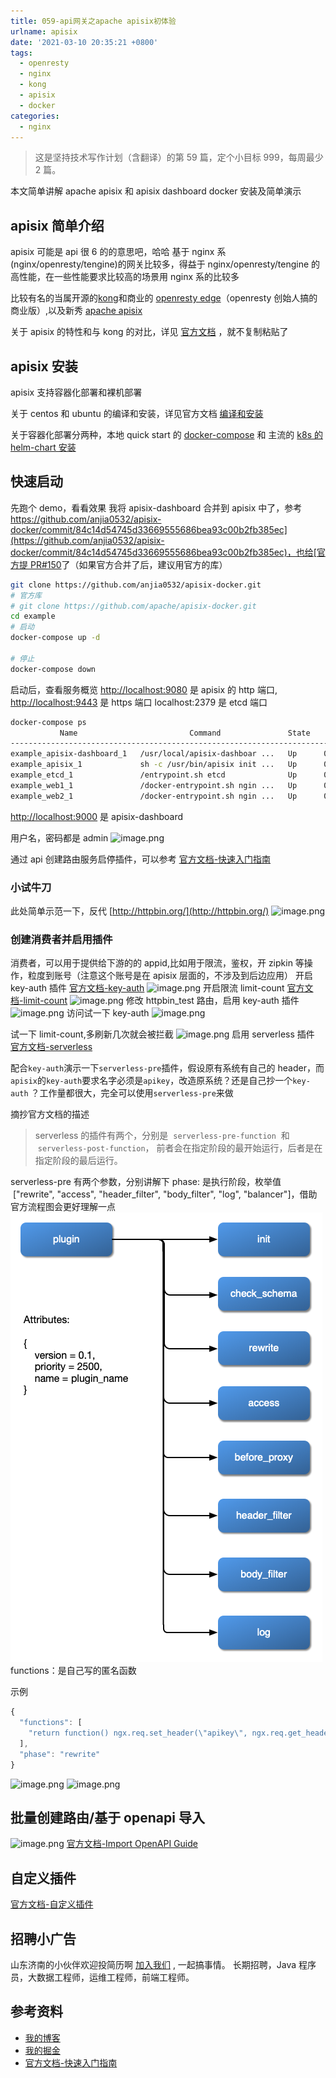 ```yaml
---
title: 059-api网关之apache apisix初体验
urlname: apisix
date: '2021-03-10 20:35:21 +0800'
tags:
  - openresty
  - nginx
  - kong
  - apisix
  - docker
categories:
  - nginx
---
```


> 这是坚持技术写作计划（含翻译）的第 59 篇，定个小目标 999，每周最少 2 篇。

本文简单讲解 apache apisix 和 apisix dashboard docker 安装及简单演示

<!-- more -->

## apisix 简单介绍

apisix 可能是 api 很 6 的的意思吧，哈哈
基于 nginx 系(nginx/openresty/tengine)的网关比较多，得益于 nginx/openresty/tengine 的高性能，在一些性能要求比较高的场景用 nginx 系的比较多

比较有名的当属开源的[kong](https://github.com/Kong/kong)和商业的 [openresty edge](https://openresty.com.cn/cn/)（openresty 创始人搞的商业版）,以及新秀 [apache apisix](https://github.com/apache/apisix)

关于 apisix 的特性和与 kong 的对比，详见 [官方文档](https://github.com/apache/apisix/blob/master/docs/zh/latest/README.md) ，就不复制粘贴了

## apisix 安装

apisix 支持容器化部署和裸机部署

关于 centos 和 ubuntu 的编译和安装，详见官方文档 [编译和安装](https://github.com/apache/apisix/blob/master/docs/zh/latest/README.md#%E7%BC%96%E8%AF%91%E5%92%8C%E5%AE%89%E8%A3%85)

关于容器化部署分两种，本地 quick start 的 [docker-compose](https://github.com/apache/apisix-docker/tree/master/example) 和 主流的 [k8s 的 helm-chart 安装 ](https://github.com/apache/apisix-helm-chart/issues?q=is%3Aissue+is%3Aopen+label%3A%22good+first+issue%22)

## 快速启动

先跑个 demo，看看效果
我将 apisix-dashboard 合并到 apisix 中了，参考 [https://github.com/anjia0532/apisix-docker/commit/84c14d54745d33669555686bea93c00b2fb385ec](https://github.com/anjia0532/apisix-docker/commit/84c14d54745d33669555686bea93c00b2fb385ec)，也给[官方提 PR#150](https://github.com/apache/apisix-docker/pull/150)了（如果官方合并了后，建议用官方的库）

```bash
git clone https://github.com/anjia0532/apisix-docker.git
# 官方库
# git clone https://github.com/apache/apisix-docker.git
cd example
# 启动
docker-compose up -d

# 停止
docker-compose down
```

启动后，查看服务概览
[http://localhost:9080](http://localhost:9080) 是 apisix 的 http 端口, [http://localhost:9443](http://localhost:9443) 是 https 端口
localhost:2379 是 etcd 端口

```bash
docker-compose ps
           Name                         Command               State                       Ports
--------------------------------------------------------------------------------------------------------------------
example_apisix-dashboard_1   /usr/local/apisix-dashboar ...   Up      0.0.0.0:9000->9000/tcp
example_apisix_1             sh -c /usr/bin/apisix init ...   Up      0.0.0.0:9080->9080/tcp, 0.0.0.0:9443->9443/tcp
example_etcd_1               /entrypoint.sh etcd              Up      0.0.0.0:2379->2379/tcp, 2380/tcp
example_web1_1               /docker-entrypoint.sh ngin ...   Up      0.0.0.0:9081->80/tcp
example_web2_1               /docker-entrypoint.sh ngin ...   Up      0.0.0.0:9082->80/tcp

```

[http://localhost:9000](http://localhost:9000) 是 apisix-dashboard

用户名，密码都是 admin
![image.png](https://cdn.nlark.com/yuque/0/2021/png/226273/1615280952922-96c06b75-8e35-4937-b94a-ee764fd831c6.png#align=left&display=inline&height=485&originHeight=485&originWidth=621&size=25282&status=done&style=none&width=621)

通过 api 创建路由服务启停插件，可以参考 [官方文档-快速入门指南](https://apisix.apache.org/zh/docs/apisix/getting-started)

### 小试牛刀

此处简单示范一下，反代 [http://httpbin.org/](http://httpbin.org/)
![image.png](https://cdn.nlark.com/yuque/0/2021/png/226273/1615283010407-429f6e13-5408-46e4-8a07-5bcced8bad8d.png#align=left&display=inline&height=961&originHeight=961&originWidth=1652&size=153448&status=done&style=none&width=1652)

### 创建消费者并启用插件

消费者，可以用于提供给下游的的 appid,比如用于限流，鉴权，开 zipkin 等操作，粒度到账号（注意这个账号是在 apisix 层面的，不涉及到后边应用）
开启 key-auth 插件
[官方文档-key-auth](https://apisix.apache.org/zh/docs/apisix/plugins/key-auth)
![image.png](https://cdn.nlark.com/yuque/0/2021/png/226273/1615286022584-156c65b2-792a-4c5d-a9ee-8746d98bc4e0.png#align=left&display=inline&height=529&originHeight=529&originWidth=1473&size=70303&status=done&style=none&width=1473)
开启限流 limit-count
[官方文档-limit-count](https://apisix.apache.org/zh/docs/apisix/plugins/limit-count)
![image.png](https://cdn.nlark.com/yuque/0/2021/png/226273/1615286339189-b83b139e-30d1-44d7-b847-8bf313eb70ab.png#align=left&display=inline&height=891&originHeight=891&originWidth=1345&size=89504&status=done&style=none&width=1345)
修改 httpbin_test 路由，启用 key-auth 插件
![image.png](https://cdn.nlark.com/yuque/0/2021/png/226273/1615286554228-a0d0383b-b49f-48a6-a8d6-a04fa865f9a1.png#align=left&display=inline&height=564&originHeight=564&originWidth=934&size=38600&status=done&style=none&width=934)
访问试一下 key-auth
![image.png](https://cdn.nlark.com/yuque/0/2021/png/226273/1615286730648-41eb7ac1-278d-43ac-af0c-a1ed2b512c7d.png#align=left&display=inline&height=807&originHeight=807&originWidth=1482&size=83760&status=done&style=none&width=1482)

试一下 limit-count,多刷新几次就会被拦截
![image.png](https://cdn.nlark.com/yuque/0/2021/png/226273/1615286774576-259d57bc-1fdc-415c-a831-689f011ecbd0.png#align=left&display=inline&height=659&originHeight=659&originWidth=1157&size=41849&status=done&style=none&width=1157)
启用 serverless 插件
[官方文档-serverless](https://apisix.apache.org/zh/docs/apisix/plugins/serverless)

配合`key-auth`演示一下`serverless-pre`插件，假设原有系统有自己的 header，而`apisix`的`key-auth`要求名字必须是`apikey`，改造原系统？还是自己抄一个`key-auth` ？工作量都很大，完全可以使用`serverless-pre`来做

摘抄官方文档的描述

> serverless 的插件有两个，分别是  `serverless-pre-function`  和  `serverless-post-function`， 前者会在指定阶段的最开始运行，后者是在指定阶段的最后运行。

serverless-pre 有两个参数，分别讲解下
phase: 是执行阶段，枚举值  ["rewrite", "access", "header_filter", "body_filter", "log", "balancer"]，借助 官方流程图会更好理解一点
![](https://raw.githubusercontent.com/apache/apisix/master/docs/assets/images/flow-plugin-internal.png#align=left&display=inline&height=683&originHeight=683&originWidth=481&status=done&style=none&width=481)
functions：是自己写的匿名函数

示例

```javascript
{
  "functions": [
    "return function() ngx.req.set_header(\"apikey\", ngx.req.get_headers()[\"my-api-id\"]);  end"
  ],
  "phase": "rewrite"
}
```

![image.png](https://cdn.nlark.com/yuque/0/2021/png/226273/1615340302173-d7a1f140-eb4e-40b5-b0b7-c14e725ce233.png#align=left&display=inline&height=947&originHeight=947&originWidth=1054&size=65961&status=done&style=none&width=1054)
![image.png](https://cdn.nlark.com/yuque/0/2021/png/226273/1615340942040-b3e555c1-09f4-4b3c-bd43-f5fc061639d8.png#align=left&display=inline&height=307&originHeight=307&originWidth=674&size=15946&status=done&style=none&width=674)

## 批量创建路由/基于 openapi 导入

![image.png](https://cdn.nlark.com/yuque/0/2021/png/226273/1615341054078-59d81f12-dafe-4274-b3f9-f7dd8e10848c.png#align=left&display=inline&height=539&originHeight=539&originWidth=1435&size=76955&status=done&style=none&width=1435)
[官方文档-Import OpenAPI Guide](https://apisix.apache.org/zh/docs/dashboard/IMPORT_OPENAPI_USER_GUIDE)

## 自定义插件

[官方文档-自定义插件](https://apisix.apache.org/zh/docs/apisix/plugin-develop)

## 招聘小广告

山东济南的小伙伴欢迎投简历啊 [加入我们](https://www.zhipin.com/job_detail/20db89ac1adece6d3nZ-2tu1E1Q~.html?ka=search_list_jname_2_blank&lid=ak5J7ypLUb7.search.2) , 一起搞事情。
长期招聘，Java 程序员，大数据工程师，运维工程师，前端工程师。

## 参考资料

- [我的博客](https://anjia0532.github.io/2021/03/10/apisix/)
- [我的掘金](https://juejin.cn/post/6937895404872663054/)
- [官方文档-快速入门指南](https://apisix.apache.org/zh/docs/apisix/getting-started)
